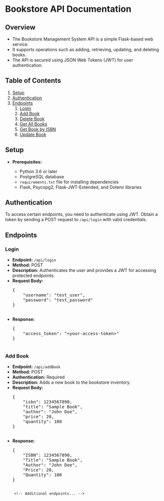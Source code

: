 <h1>Bookstore API Documentation</h1>
<section>
        <h2>Overview</h2>
        <ul>
            <li>The Bookstore Management System API is a simple Flask-based web service.</li>
            <li>It supports operations such as adding, retrieving, updating, and deleting books.</li>
            <li>The API is secured using JSON Web Tokens (JWT) for user authentication.</li>
        </ul>
    </section>
<section>
        <h2>Table of Contents</h2>
        <ol>
            <li><a href="#setup">Setup</a></li>
            <li><a href="#authentication">Authentication</a></li>
            <li><a href="#endpoints">Endpoints</a>
                <ol>
                    <li><a href="#login">Login</a></li>
                    <li><a href="#add-book">Add Book</a></li>
                    <li><a href="#delete-book">Delete Book</a></li>
                    <li><a href="#get-all-books">Get All Books</a></li>
                    <li><a href="#get-book-by-isbn">Get Book by ISBN</a></li>
                    <li><a href="#update-book">Update Book</a></li>
                </ol>
            </li>
        </ol>
    </section>

<section>
        <h2 id="setup">Setup</h2>
        <ul>
            <li><strong>Prerequisites:</strong></li>
            <ul>
                <li>Python 3.6 or later</li>
                <li>PostgreSQL database</li>
                <li><code>requirements.txt</code> file for installing dependencies</li>
                <li>Flask, Psycopg2, Flask-JWT-Extended, and Dotenv libraries</li>
            </ul>
        </ul>
    </section>

<section>
        <h2 id="authentication">Authentication</h2>
        <p>To access certain endpoints, you need to authenticate using JWT. Obtain a token by sending a POST
            request to <code>/api/login</code> with valid credentials.</p>
    </section>
<section>
        <h2 id="endpoints">Endpoints</h2>

<h3 id="login">Login</h3>
        <ul>
            <li><strong>Endpoint:</strong> <code>/api/login</code></li>
            <li><strong>Method:</strong> POST</li>
            <li><strong>Description:</strong> Authenticates the user and provides a JWT for accessing protected
                endpoints.</li>
            <li><strong>Request Body:</strong></li>
            <pre>
{
    "username": "test_user",
    "password": "test_password"
}
            </pre>
            <li><strong>Response:</strong></li>
            <pre>
{
    "access_token": "&lt;your-access-token&gt;"
}
            </pre>
        </ul>

<h3 id="add-book">Add Book</h3>
        <ul>
            <li><strong>Endpoint:</strong> <code>/api/addBook</code></li>
            <li><strong>Method:</strong> POST</li>
            <li><strong>Authentication:</strong> Required</li>
            <li><strong>Description:</strong> Adds a new book to the bookstore inventory.</li>
            <li><strong>Request Body:</strong></li>
            <pre>
{
    "isbn": 1234567890,
    "title": "Sample Book",
    "author": "John Doe",
    "price": 20,
    "quantity": 100
}
            </pre>
            <li><strong>Response:</strong></li>
            <pre>
{
    "ISBN": 1234567890,
    "Title": "Sample Book",
    "Author": "John Doe",
    "Price": 20,
    "Quantity": 100
}
            </pre>
        </ul>

        <!-- Additional endpoints... -->

</section>
